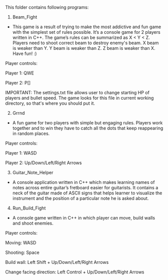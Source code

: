 This folder contains following programs:

1. Beam_Fight
- This game is a result of trying to make the most addictive and fun game with the simplest set of rules possible. It’s a console game for 2 players written in C++. 
The game’s rules can be summarized as X < Y < Z. Players need to shoot correct beam to destroy enemy's beam. X beam is weaker than Y. Y beam is weaker than Z.
Z beam is weaker than X. Have fun! :) 

Player controls:

Player 1: QWE

Player 2: P[]

IMPORTANT: The settings.txt file allows user to change starting HP of players and bullet speed. The game looks for this file in current working directory, so that's
where you should put it.

2. Grrnd
- A fun game for two players with simple but engaging rules. Players work together and to win they have to catch all the dots that keep reappearing in random places.

Player controls:

Player 1: WASD

Player 2: Up/Down/Left/Right Arrows

3. Guitar_Note_Helper
- A console application written in C++ which makes learning names of notes across entire guitar’s fretboard easier for guitarists. 
It contains a neck of the guitar made of ASCII signs that helps learner to visualize the instrument and the position of a particular note he is asked about.

4. Run_Build_Fight
- A console game written in C++ in which player can move, build walls and shoot enemies.

Player controls:

Moving: WASD

Shooting: Space

Build wall: Left Shift + Up/Down/Left/Right Arrows

Change facing direction: Left Control + Up/Down/Left/Right Arrows
